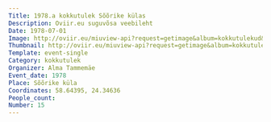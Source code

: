 ```yaml
---
Title: 1978.a kokkutulek Sõõrike külas
Description: Oviir.eu suguvõsa veebileht
Date: 1978-07-01
Image: http://oviir.eu/miuview-api?request=getimage&album=kokkutulekud&item=1978-15.-kokkutulek-srike-juuni-1978.a..jpg&size=1200&mode=longest
Thumbnail: http://oviir.eu/miuview-api?request=getimage&album=kokkutulekud&item=1978-15.-kokkutulek-srike-juuni-1978.a..jpg&size=600&mode=square
Template: event-single
Category: kokkutulek
Organizer: Alma Tammemäe
Event_date: 1978
Place: Sõõrike küla
Coordinates: 58.64395, 24.34636
People_count:
Number: 15
---
```

